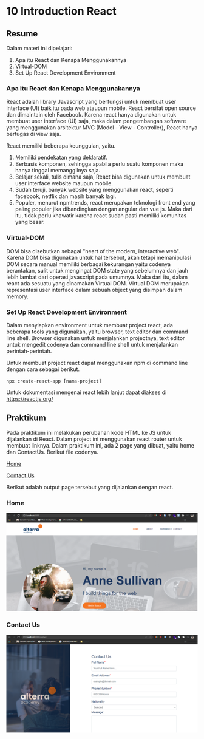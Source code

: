 # 10 Introduction React

## Resume

Dalam materi ini dipelajari:

1. Apa itu React dan Kenapa Menggunakannya
2. Virtual-DOM
3. Set Up React Development Environment

### Apa itu React dan Kenapa Menggunakannya

React adalah library Javascript yang berfungsi untuk membuat user interface (UI) baik itu pada web ataupun mobile. React bersifat open source dan dimaintain oleh Facebook. Karena react hanya digunakan untuk membuat user interface (UI) saja, maka dalam pengembangan software yang menggunakan arsitektur MVC (Model - View - Controller), React hanya bertugas di view saja.

React memiliki beberapa keunggulan, yaitu.

1. Memiliki pendekatan yang deklaratif.
2. Berbasis komponen, sehingga apabila perlu suatu komponen maka hanya tinggal memanggilnya saja.
3. Belajar sekali, tulis dimana saja, React bisa digunakan untuk membuat user interface website maupun mobile.
4. Sudah teruji, banyak website yang menggunakan react, seperti facebook, netflix dan masih banyak lagi.
5. Populer, menurut npmtrends, react merupakan teknologi front end yang paling populer jika dibandingkan dengan angular dan vue js. Maka dari itu, tidak perlu khawatir karena react sudah pasti memiliki komunitas yang besar.

### Virtual-DOM

DOM bisa disebutkan sebagai "heart of the modern, interactive web". Karena DOM bisa digunakan untuk hal tersebut, akan tetapi memanipulasi DOM secara manual memiliki berbagai kekurangan yaitu codenya berantakan, sulit untuk mengingat DOM state yang sebelumnya dan jauh lebih lambat dari operasi javascript pada umumnya. Maka dari itu, dalam react ada sesuatu yang dinamakan Virtual DOM. Virtual DOM merupakan representasi user interface dalam sebuah object yang disimpan dalam memory.

### Set Up React Development Environment

Dalam menyiapkan environment untuk membuat project react, ada beberapa tools yang digunakan, yaitu browser, text editor dan command line shell. Browser digunakan untuk menjalankan projectnya, text editor untuk mengedit codenya dan command line shell untuk menjalankan perintah-perintah.

Untuk membuat project react dapat menggunakan npm di command line dengan cara sebagai berikut.

```
npx create-react-app [nama-project]
```

Untuk dokumentasi mengenai react lebih lanjut dapat diakses di https://reactjs.org/

## Praktikum

Pada praktikum ini melakukan perubahan kode HTML ke JS untuk dijalankan di React. Dalam project ini menggunakan react router untuk membuat linknya. Dalam praktikum ini, ada 2 page yang dibuat, yaitu home dan ContactUs. Berikut file codenya.

[Home](./praktikum/introduction-react/src/components/Home/index.js)

[Contact Us](./praktikum/introduction-react/src/components/ContactUs/index.js)

Berikut adalah output page tersebut yang dijalankan dengan react.

### Home

![Home](./screenshots/home-page.png)

### Contact Us

![Contact Us](./screenshots/contact-page.png)
